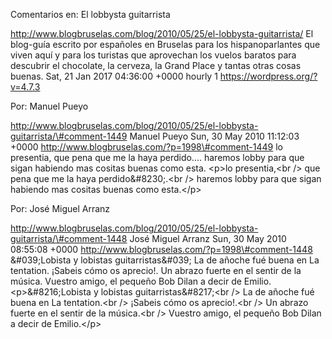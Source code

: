 Comentarios en: El lobbysta guitarrista

http://www.blogbruselas.com/blog/2010/05/25/el-lobbysta-guitarrista/ El
blog-guía escrito por españoles en Bruselas para los hispanoparlantes
que viven aquí y para los turistas que aprovechan los vuelos baratos
para descubrir el chocolate, la cerveza, la Grand Place y tantas otras
cosas buenas. Sat, 21 Jan 2017 04:36:00 +0000 hourly 1
https://wordpress.org/?v=4.7.3

Por: Manuel Pueyo

http://www.blogbruselas.com/blog/2010/05/25/el-lobbysta-guitarrista/\#comment-1449
Manuel Pueyo Sun, 30 May 2010 11:12:03 +0000
http://www.blogbruselas.com/?p=1998\#comment-1449 lo presentia, que pena
que me la haya perdido\.... haremos lobby para que sigan habiendo mas
cositas buenas como esta. \<p\>lo presentia,\<br /\> que pena que me la
haya perdido&\#8230;.\<br /\> haremos lobby para que sigan habiendo mas
cositas buenas como esta.\</p\>

Por: José Miguel Arranz

http://www.blogbruselas.com/blog/2010/05/25/el-lobbysta-guitarrista/\#comment-1448
José Miguel Arranz Sun, 30 May 2010 08:55:08 +0000
http://www.blogbruselas.com/?p=1998\#comment-1448 &\#039;Lobista y
lobistas guitarristas&\#039; La de añoche fué buena en La tentation.
¡Sabeis cómo os aprecio!. Un abrazo fuerte en el sentir de la música.
Vuestro amigo, el pequeño Bob Dilan a decir de Emilio.
\<p\>&\#8216;Lobista y lobistas guitarristas&\#8217;\<br /\> La de
añoche fué buena en La tentation.\<br /\> ¡Sabeis cómo os aprecio!.\<br
/\> Un abrazo fuerte en el sentir de la música.\<br /\> Vuestro amigo,
el pequeño Bob Dilan a decir de Emilio.\</p\>
